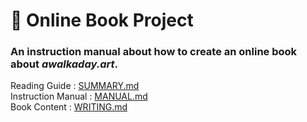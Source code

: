 # 📝 Online Book Project
### An instruction manual about how to create an online book about *awalkaday.art*. 
Reading Guide : [SUMMARY.md](https://github.com/awalkaday/online-book/blob/main/SUMMARY.md)  
Instruction Manual : [MANUAL.md](https://github.com/awalkaday/online-book/blob/main/MANUAL.md)  
Book Content : [WRITING.md](https://github.com/awalkaday/online-book/blob/main/WRITING.md)
